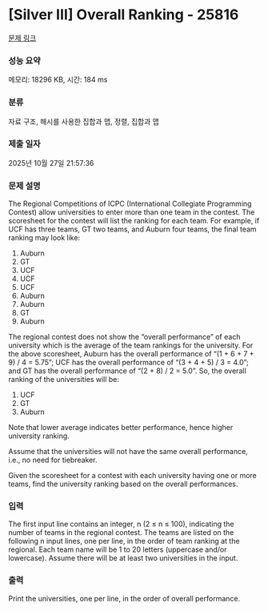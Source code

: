 # [Silver III] Overall Ranking - 25816 

[문제 링크](https://www.acmicpc.net/problem/25816) 

### 성능 요약

메모리: 18296 KB, 시간: 184 ms

### 분류

자료 구조, 해시를 사용한 집합과 맵, 정렬, 집합과 맵

### 제출 일자

2025년 10월 27일 21:57:36

### 문제 설명

<p>The Regional Competitions of ICPC (International Collegiate Programming Contest) allow universities to enter more than one team in the contest. The scoresheet for the contest will list the ranking for each team. For example, if UCF has three teams, GT two teams, and Auburn four teams, the final team ranking may look like:</p>

<ol>
	<li>Auburn</li>
	<li>GT</li>
	<li>UCF</li>
	<li>UCF</li>
	<li>UCF</li>
	<li>Auburn</li>
	<li>Auburn</li>
	<li>GT</li>
	<li>Auburn</li>
</ol>

<p>The regional contest does not show the “overall performance” of each university which is the average of the team rankings for the university. For the above scoresheet, Auburn has the overall performance of “(1 + 6 + 7 + 9) / 4 = 5.75”; UCF has the overall performance of “(3 + 4 + 5) / 3 = 4.0”; and GT has the overall performance of “(2 + 8) / 2 = 5.0”. So, the overall ranking of the universities will be:</p>

<ol>
	<li>UCF</li>
	<li>GT</li>
	<li>Auburn</li>
</ol>

<p>Note that lower average indicates better performance, hence higher university ranking.</p>

<p>Assume that the universities will not have the same overall performance, i.e., no need for tiebreaker.</p>

<p>Given the scoresheet for a contest with each university having one or more teams, find the university ranking based on the overall performances.</p>

### 입력 

 <p>The first input line contains an integer, n (2 ≤ n ≤ 100), indicating the number of teams in the regional contest. The teams are listed on the following n input lines, one per line, in the order of team ranking at the regional. Each team name will be 1 to 20 letters (uppercase and/or lowercase). Assume there will be at least two universities in the input.</p>

### 출력 

 <p>Print the universities, one per line, in the order of overall performance.</p>

